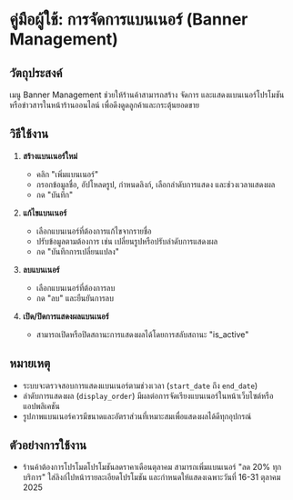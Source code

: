 # คู่มือผู้ใช้: การจัดการแบนเนอร์ (Banner Management)

## วัตถุประสงค์
เมนู Banner Management ช่วยให้ร้านค้าสามารถสร้าง จัดการ และแสดงแบนเนอร์โปรโมชันหรือข่าวสารในหน้าร้านออนไลน์ เพื่อดึงดูดลูกค้าและกระตุ้นยอดขาย

## วิธีใช้งาน

1. **สร้างแบนเนอร์ใหม่**
   - คลิก "เพิ่มแบนเนอร์"
   - กรอกข้อมูลชื่อ, อัปโหลดรูป, กำหนดลิงก์, เลือกลำดับการแสดง และช่วงเวลาแสดงผล
   - กด "บันทึก"

2. **แก้ไขแบนเนอร์**
   - เลือกแบนเนอร์ที่ต้องการแก้ไขจากรายชื่อ
   - ปรับข้อมูลตามต้องการ เช่น เปลี่ยนรูปหรือปรับลำดับการแสดงผล
   - กด "บันทึกการเปลี่ยนแปลง"

3. **ลบแบนเนอร์**
   - เลือกแบนเนอร์ที่ต้องการลบ
   - กด "ลบ" และยืนยันการลบ

4. **เปิด/ปิดการแสดงผลแบนเนอร์**
   - สามารถเปิดหรือปิดสถานะการแสดงผลได้โดยการสลับสถานะ "is_active"

## หมายเหตุ
- ระบบจะตรวจสอบการแสดงแบนเนอร์ตามช่วงเวลา (`start_date` ถึง `end_date`)
- ลำดับการแสดงผล (`display_order`) มีผลต่อการจัดเรียงแบนเนอร์ในหน้าเว็บไซต์หรือแอปพลิเคชัน
- รูปภาพแบนเนอร์ควรมีขนาดและอัตราส่วนที่เหมาะสมเพื่อแสดงผลได้ดีทุกอุปกรณ์

## ตัวอย่างการใช้งาน
- ร้านค้าต้องการโปรโมตโปรโมชันลดราคาเดือนตุลาคม สามารถเพิ่มแบนเนอร์ "ลด 20% ทุกบริการ" ใส่ลิงก์ไปหน้ารายละเอียดโปรโมชัน และกำหนดให้แสดงเฉพาะวันที่ 16-31 ตุลาคม 2025
